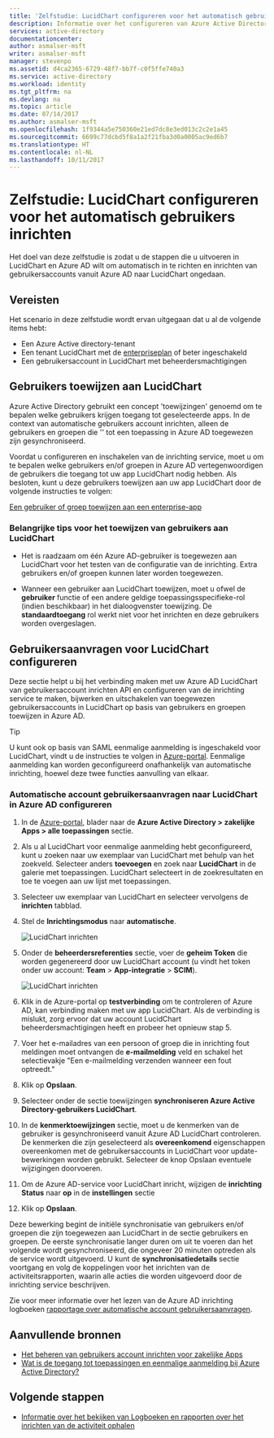 ```yaml
---
title: 'Zelfstudie: LucidChart configureren voor het automatisch gebruikers inrichten met Azure Active Directory | Microsoft Docs'
description: Informatie over het configureren van Azure Active Directory voor het automatisch inrichten en gebruikersaccounts aan LucidChart ongedaan in te richten.
services: active-directory
documentationcenter: 
author: asmalser-msft
writer: asmalser-msft
manager: stevenpo
ms.assetid: d4ca2365-6729-48f7-bb7f-c0f5ffe740a3
ms.service: active-directory
ms.workload: identity
ms.tgt_pltfrm: na
ms.devlang: na
ms.topic: article
ms.date: 07/14/2017
ms.author: asmalser-msft
ms.openlocfilehash: 1f9344a5e750360e21ed7dc8e3ed013c2c2e1a45
ms.sourcegitcommit: 6699c77dcbd5f8a1a2f21fba3d0a0005ac9ed6b7
ms.translationtype: HT
ms.contentlocale: nl-NL
ms.lasthandoff: 10/11/2017
---
```

# <a name="tutorial-configuring-lucidchart-for-automatic-user-provisioning"></a>Zelfstudie: LucidChart configureren voor het automatisch gebruikers inrichten


Het doel van deze zelfstudie is zodat u de stappen die u uitvoeren in LucidChart en Azure AD wilt om automatisch in te richten en inrichten van gebruikersaccounts vanuit Azure AD naar LucidChart ongedaan. 

## <a name="prerequisites"></a>Vereisten

Het scenario in deze zelfstudie wordt ervan uitgegaan dat u al de volgende items hebt:

*   Een Azure Active directory-tenant
*   Een tenant LucidChart met de [enterpriseplan](https://www.lucidchart.com/user/117598685#/subscriptionLevel) of beter ingeschakeld 
*   Een gebruikersaccount in LucidChart met beheerdersmachtigingen 

## <a name="assigning-users-to-lucidchart"></a>Gebruikers toewijzen aan LucidChart

Azure Active Directory gebruikt een concept 'toewijzingen' genoemd om te bepalen welke gebruikers krijgen toegang tot geselecteerde apps. In de context van automatische gebruikers account inrichten, alleen de gebruikers en groepen die '' tot een toepassing in Azure AD toegewezen zijn gesynchroniseerd. 

Voordat u configureren en inschakelen van de inrichting service, moet u om te bepalen welke gebruikers en/of groepen in Azure AD vertegenwoordigen de gebruikers die toegang tot uw app LucidChart nodig hebben. Als besloten, kunt u deze gebruikers toewijzen aan uw app LucidChart door de volgende instructies te volgen:

[Een gebruiker of groep toewijzen aan een enterprise-app](active-directory-coreapps-assign-user-azure-portal.md)

### <a name="important-tips-for-assigning-users-to-lucidchart"></a>Belangrijke tips voor het toewijzen van gebruikers aan LucidChart

*   Het is raadzaam om één Azure AD-gebruiker is toegewezen aan LucidChart voor het testen van de configuratie van de inrichting. Extra gebruikers en/of groepen kunnen later worden toegewezen.

*   Wanneer een gebruiker aan LucidChart toewijzen, moet u ofwel de **gebruiker** functie of een andere geldige toepassingsspecifieke-rol (indien beschikbaar) in het dialoogvenster toewijzing. De **standaardtoegang** rol werkt niet voor het inrichten en deze gebruikers worden overgeslagen.


## <a name="configuring-user-provisioning-to-lucidchart"></a>Gebruikersaanvragen voor LucidChart configureren 

Deze sectie helpt u bij het verbinding maken met uw Azure AD LucidChart van gebruikersaccount inrichten API en configureren van de inrichting service te maken, bijwerken en uitschakelen van toegewezen gebruikersaccounts in LucidChart op basis van gebruikers en groepen toewijzen in Azure AD.

> [!TIP]
> U kunt ook op basis van SAML eenmalige aanmelding is ingeschakeld voor LucidChart, vindt u de instructies te volgen in [Azure-portal](https://portal.azure.com). Eenmalige aanmelding kan worden geconfigureerd onafhankelijk van automatische inrichting, hoewel deze twee functies aanvulling van elkaar.


### <a name="configure-automatic-user-account-provisioning-to-lucidchart-in-azure-ad"></a>Automatische account gebruikersaanvragen naar LucidChart in Azure AD configureren


1. In de [Azure-portal](https://portal.azure.com), blader naar de **Azure Active Directory > zakelijke Apps > alle toepassingen** sectie.

2. Als u al LucidChart voor eenmalige aanmelding hebt geconfigureerd, kunt u zoeken naar uw exemplaar van LucidChart met behulp van het zoekveld. Selecteer anders **toevoegen** en zoek naar **LucidChart** in de galerie met toepassingen. LucidChart selecteert in de zoekresultaten en toe te voegen aan uw lijst met toepassingen.

3. Selecteer uw exemplaar van LucidChart en selecteer vervolgens de **inrichten** tabblad.

4. Stel de **Inrichtingsmodus** naar **automatische**.

    ![LucidChart inrichten](./media/active-directory-saas-lucidchart-provisioning-tutorial/LucidChart1.png)

5. Onder de **beheerdersreferenties** sectie, voer de **geheim Token** die worden gegenereerd door uw LucidChart account (u vindt het token onder uw account: **Team** > **App-integratie** > **SCIM**). 

    ![LucidChart inrichten](./media/active-directory-saas-lucidchart-provisioning-tutorial/LucidChart2.png)

6. Klik in de Azure-portal op **testverbinding** om te controleren of Azure AD, kan verbinding maken met uw app LucidChart. Als de verbinding is mislukt, zorg ervoor dat uw account LucidChart beheerdersmachtigingen heeft en probeer het opnieuw stap 5.

7. Voer het e-mailadres van een persoon of groep die in inrichting fout meldingen moet ontvangen de **e-mailmelding** veld en schakel het selectievakje "Een e-mailmelding verzenden wanneer een fout optreedt."

8. Klik op **Opslaan**. 

9. Selecteer onder de sectie toewijzingen **synchroniseren Azure Active Directory-gebruikers LucidChart**.

10. In de **kenmerktoewijzingen** sectie, moet u de kenmerken van de gebruiker is gesynchroniseerd vanuit Azure AD LucidChart controleren. De kenmerken die zijn geselecteerd als **overeenkomend** eigenschappen overeenkomen met de gebruikersaccounts in LucidChart voor update-bewerkingen worden gebruikt. Selecteer de knop Opslaan eventuele wijzigingen doorvoeren.

11. Om de Azure AD-service voor LucidChart inricht, wijzigen de **inrichting Status** naar **op** in de **instellingen** sectie

12. Klik op **Opslaan**. 

Deze bewerking begint de initiële synchronisatie van gebruikers en/of groepen die zijn toegewezen aan LucidChart in de sectie gebruikers en groepen. De eerste synchronisatie langer duren om uit te voeren dan het volgende wordt gesynchroniseerd, die ongeveer 20 minuten optreden als de service wordt uitgevoerd. U kunt de **synchronisatiedetails** sectie voortgang en volg de koppelingen voor het inrichten van de activiteitsrapporten, waarin alle acties die worden uitgevoerd door de inrichting service beschrijven.

Zie voor meer informatie over het lezen van de Azure AD inrichting logboeken [rapportage over automatische account gebruikersaanvragen](https://docs.microsoft.com/en-us/azure/active-directory/active-directory-saas-provisioning-reporting).


## <a name="additional-resources"></a>Aanvullende bronnen

* [Het beheren van gebruikers account inrichten voor zakelijke Apps](active-directory-enterprise-apps-manage-provisioning.md)
* [Wat is de toegang tot toepassingen en eenmalige aanmelding bij Azure Active Directory?](active-directory-appssoaccess-whatis.md)

## <a name="next-steps"></a>Volgende stappen

* [Informatie over het bekijken van Logboeken en rapporten over het inrichten van de activiteit ophalen](active-directory-saas-provisioning-reporting.md)
